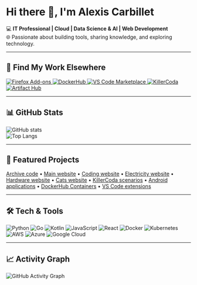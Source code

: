 # Hi there 👋, I'm Alexis Carbillet

💻 **IT Professional | Cloud | Data Science & AI | Web Development**  
🌐 Passionate about building tools, sharing knowledge, and exploring technology.    

---

## 🔗 Find My Work Elsewhere

<p align="left">
  <a href="https://addons.mozilla.org/fr/firefox/user/18481871/" target="_blank">
    <img src="https://img.shields.io/badge/Firefox%20Add--ons-FF7139?style=for-the-badge&logo=firefoxbrowser&logoColor=white" alt="Firefox Add-ons"/>
  </a>
  <a href="https://hub.docker.com/u/alexiscarbillet" target="_blank">
    <img src="https://img.shields.io/badge/DockerHub-2496ED?style=for-the-badge&logo=docker&logoColor=white" alt="DockerHub"/>
  </a>
  <a href="https://marketplace.visualstudio.com/publishers/AlexisCarbillet" target="_blank">
    <img src="https://img.shields.io/badge/VS%20Code%20Marketplace-007ACC?style=for-the-badge&logo=visualstudiocode&logoColor=white" alt="VS Code Marketplace"/>
  </a>
  <a href="https://killercoda.com/alexis-carbillet" target="_blank">
    <img src="https://img.shields.io/badge/KillerCoda-000000?style=for-the-badge&logo=gnu-bash&logoColor=white" alt="KillerCoda"/>
  </a>
  <a href="https://artifacthub.io/packages/search?repo=helm-charts-alexis-carbillet" target="_blank">
    <img src="https://img.shields.io/endpoint?url=https://artifacthub.io/badge/repository/helm-charts-alexis-carbillet" alt="Artifact Hub"/>
  </a>
</p>

---

## 📊 GitHub Stats

![GitHub stats](https://github-readme-stats.vercel.app/api?username=alexiscarbillet&show_icons=true&theme=radical)  
![Top Langs](https://github-readme-stats.vercel.app/api/top-langs/?username=alexiscarbillet&layout=compact&theme=radical)

---

## 🚀 Featured Projects

<p align="left">
  <a href="https://github.com/alexiscarbillet/archive_code">Archive code</a> •
  <a href="https://github.com/alexiscarbillet/alexis-carbillet">Main website</a> •
  <a href="https://github.com/alexiscarbillet/ac-programming">Coding website</a> •
  <a href="https://github.com/alexiscarbillet/ac-electricity">Electricity website</a> •
  <a href="https://github.com/alexiscarbillet/serverhub">Hardware website</a> •
  <a href="https://github.com/alexiscarbillet/cats">Cats website</a> •
  <a href="https://github.com/alexiscarbillet/killercoda">KillerCoda scenarios</a> •
  <a href="https://github.com/alexiscarbillet/apps">Android applications</a> •
  <a href="https://github.com/alexiscarbillet/dockerhub">DockerHub Containers</a> •
  <a href="https://github.com/alexiscarbillet/vscode_extension">VS Code extensions</a>
</p>

---

## 🛠️ Tech & Tools

![Python](https://img.shields.io/badge/Python-3776AB?style=for-the-badge&logo=python&logoColor=white)
![Go](https://img.shields.io/badge/Go-00ADD8?style=for-the-badge&logo=go&logoColor=white)
![Kotlin](https://img.shields.io/badge/Kotlin-0095D5?style=for-the-badge&logo=kotlin&logoColor=white)
![JavaScript](https://img.shields.io/badge/JavaScript-F7DF1E?style=for-the-badge&logo=javascript&logoColor=black)
![React](https://img.shields.io/badge/React-61DAFB?style=for-the-badge&logo=react&logoColor=black)
![Docker](https://img.shields.io/badge/Docker-2496ED?style=for-the-badge&logo=docker&logoColor=white)
![Kubernetes](https://img.shields.io/badge/Kubernetes-326CE5?style=for-the-badge&logo=kubernetes&logoColor=white)
![AWS](https://img.shields.io/badge/AWS-FF9900?style=for-the-badge&logo=amazonaws&logoColor=white)
![Azure](https://img.shields.io/badge/Azure-0078D4?style=for-the-badge&logo=microsoftazure&logoColor=white)
![Google Cloud](https://img.shields.io/badge/Google_Cloud-4285F4?style=for-the-badge&logo=googlecloud&logoColor=white)

---

## 📈 Activity Graph

![GitHub Activity Graph](https://github-readme-activity-graph.vercel.app/graph?username=alexiscarbillet&theme=react-dark)
